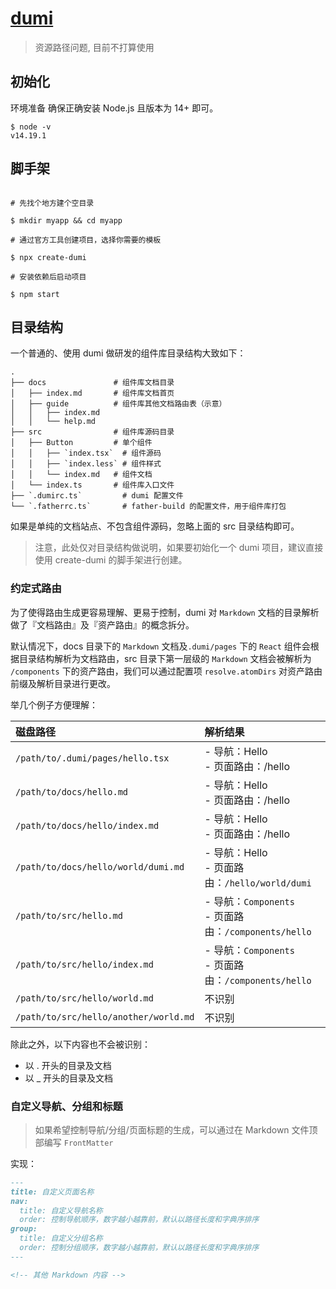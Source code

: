 # [dumi](https://d.umijs.org)

> 资源路径问题, 目前不打算使用

## 初始化

环境准备
确保正确安装 Node.js 且版本为 14+ 即可。

```shell
$ node -v
v14.19.1
```

## 脚手架

```shell

# 先找个地方建个空目录

$ mkdir myapp && cd myapp

# 通过官方工具创建项目，选择你需要的模板

$ npx create-dumi

# 安装依赖后启动项目

$ npm start
```

## 目录结构

一个普通的、使用 dumi 做研发的组件库目录结构大致如下：

```
.
├── docs               # 组件库文档目录
│   ├── index.md       # 组件库文档首页
│   ├── guide          # 组件库其他文档路由表（示意）
│   │   ├── index.md
│   │   └── help.md
├── src                # 组件库源码目录
│   ├── Button         # 单个组件
│   │   ├── `index.tsx`  # 组件源码
│   │   ├── `index.less` # 组件样式
│   │   └── index.md   # 组件文档
│   └── index.ts       # 组件库入口文件
├── `.dumirc.ts`         # dumi 配置文件
└── `.fatherrc.ts`       # father-build 的配置文件，用于组件库打包
```

如果是单纯的文档站点、不包含组件源码，忽略上面的 src 目录结构即可。

> 注意，此处仅对目录结构做说明，如果要初始化一个 dumi 项目，建议直接使用 create-dumi 的脚手架进行创建。

### 约定式路由

为了使得路由生成更容易理解、更易于控制，dumi 对 `Markdown` 文档的目录解析做了『文档路由』及『资产路由』的概念拆分。

默认情况下，docs 目录下的 `Markdown` 文档及`.dumi/pages` 下的 `React` 组件会根据目录结构解析为文档路由，src 目录下第一层级的 `Markdown` 文档会被解析为 `/components` 下的资产路由，我们可以通过配置项 `resolve.atomDirs` 对资产路由前缀及解析目录进行更改。

举几个例子方便理解：

| 磁盘路径                              | 解析结果                                                   |
| :------------------------------------ | :--------------------------------------------------------- |
| `/path/to/.dumi/pages/hello.tsx`      | - 导航：Hello <br/> - 页面路由：/hello                     |
| `/path/to/docs/hello.md`              | - 导航：Hello<br/> - 页面路由：/hello                      |
| `/path/to/docs/hello/index.md`        | - 导航：Hello <br/> - 页面路由：/hello                     |
| `/path/to/docs/hello/world/dumi.md`   | - 导航：Hello <br/> - 页面路由：`/hello/world/dumi`        |
| `/path/to/src/hello.md`               | - 导航：`Components` <br/> - 页面路由：`/components/hello` |
| `/path/to/src/hello/index.md`         | - 导航：`Components` <br/> - 页面路由：`/components/hello` |
| `/path/to/src/hello/world.md`         | 不识别                                                     |
| `/path/to/src/hello/another/world.md` | 不识别                                                     |

除此之外，以下内容也不会被识别：

- 以 . 开头的目录及文档
- 以 \_ 开头的目录及文档

### 自定义导航、分组和标题

> 如果希望控制导航/分组/页面标题的生成，可以通过在 Markdown 文件顶部编写 `FrontMatter`

实现：

```md
---
title: 自定义页面名称
nav:
  title: 自定义导航名称
  order: 控制导航顺序，数字越小越靠前，默认以路径长度和字典序排序
group:
  title: 自定义分组名称
  order: 控制分组顺序，数字越小越靠前，默认以路径长度和字典序排序
---

<!-- 其他 Markdown 内容 -->
```
